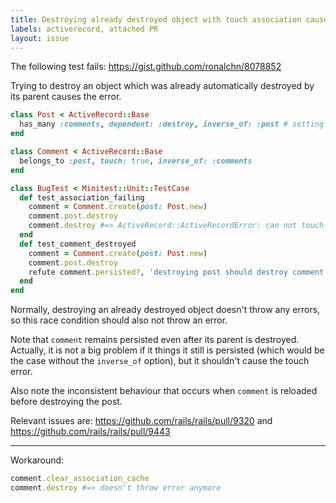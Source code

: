 ```yaml
---
title: Destroying already destroyed object with touch association causes "can not touch on a new record object" error
labels: activerecord, attached PR
layout: issue
---
```


The following test fails: https://gist.github.com/ronalchn/8078852

Trying to destroy an object which was already automatically destroyed by its parent causes the error.

``` ruby
class Post < ActiveRecord::Base
  has_many :comments, dependent: :destroy, inverse_of: :post # setting inverse does not change behaviour of tests
end

class Comment < ActiveRecord::Base
  belongs_to :post, touch: true, inverse_of: :comments
end

class BugTest < Minitest::Unit::TestCase
  def test_association_failing
    comment = Comment.create(post: Post.new)
    comment.post.destroy
    comment.destroy #=> ActiveRecord::ActiveRecordError: can not touch on a new record object
  end
  def test_comment_destroyed
    comment = Comment.create(post: Post.new)
    comment.post.destroy
    refute comment.persisted?, 'destroying post should destroy comment' #=> true
  end
end
```

Normally, destroying an already destroyed object doesn't throw any errors, so this race condition should also not throw an error.

Note that `comment` remains persisted even after its parent is destroyed. Actually, it is not a big problem if it things it still is persisted (which would be the case without the `inverse_of` option), but it shouldn't cause the touch error.

Also note the inconsistent behaviour that occurs when `comment` is reloaded before destroying the post.

Relevant issues are: https://github.com/rails/rails/pull/9320 and https://github.com/rails/rails/pull/9443

---

Workaround:

``` ruby
comment.clear_association_cache
comment.destroy #=> doesn't throw error anymore
```

